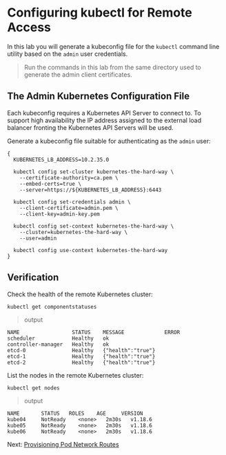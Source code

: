 # Configuring kubectl for Remote Access

In this lab you will generate a kubeconfig file for the `kubectl` command line utility based on the `admin` user credentials.

> Run the commands in this lab from the same directory used to generate the admin client certificates.

## The Admin Kubernetes Configuration File

Each kubeconfig requires a Kubernetes API Server to connect to. To support high availability the IP address assigned to the external load balancer fronting the Kubernetes API Servers will be used.

Generate a kubeconfig file suitable for authenticating as the `admin` user:

```
{
  KUBERNETES_LB_ADDRESS=10.2.35.0

  kubectl config set-cluster kubernetes-the-hard-way \
    --certificate-authority=ca.pem \
    --embed-certs=true \
    --server=https://${KUBERNETES_LB_ADDRESS}:6443

  kubectl config set-credentials admin \
    --client-certificate=admin.pem \
    --client-key=admin-key.pem

  kubectl config set-context kubernetes-the-hard-way \
    --cluster=kubernetes-the-hard-way \
    --user=admin

  kubectl config use-context kubernetes-the-hard-way
}
```

## Verification

Check the health of the remote Kubernetes cluster:

```
kubectl get componentstatuses
```

> output

```
NAME                 STATUS    MESSAGE             ERROR
scheduler            Healthy   ok
controller-manager   Healthy   ok
etcd-0               Healthy   {"health":"true"}
etcd-1               Healthy   {"health":"true"}
etcd-2               Healthy   {"health":"true"}
```

List the nodes in the remote Kubernetes cluster:

```
kubectl get nodes
```

> output

```
NAME       STATUS   ROLES    AGE     VERSION
kube04     NotReady    <none>   2m30s   v1.18.6
kube05     NotReady    <none>   2m30s   v1.18.6
kube06     NotReady    <none>   2m30s   v1.18.6
```

Next: [Provisioning Pod Network Routes](11-pod-network-routes.md)
